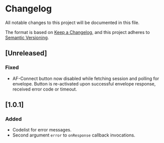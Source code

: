 # Changelog

All notable changes to this project will be documented in this file.

The format is based on [Keep a Changelog](https://keepachangelog.com/en/1.0.0/),
and this project adheres to [Semantic Versioning](https://semver.org/spec/v2.0.0.html).

## [Unreleased]

### Fixed

- AF-Connect button now disabled while fetching session and polling for envelope. Button is re-activated upon successful envelope response, received error code or timeout.

## [1.0.1]

### Added

- Codelist for error messages.
- Second argument `error` to `onResponse` callback invocations.
